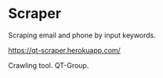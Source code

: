 # Scraper

Scraping email and phone by input keywords.

https://qt-scraper.herokuapp.com/

Crawling tool. QT-Group.
